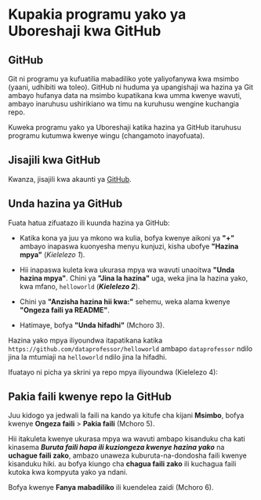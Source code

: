 # Kupakia programu yako ya Uboreshaji kwa GitHub

## GitHub

Git ni programu ya kufuatilia mabadiliko yote yaliyofanywa kwa msimbo (yaani, udhibiti wa toleo). GitHub ni huduma ya upangishaji wa hazina ya Git ambayo hufanya data na msimbo kupatikana kwa umma kwenye wavuti, ambayo inaruhusu ushirikiano wa timu na kuruhusu wengine kuchangia repo.

Kuweka programu yako ya Uboreshaji katika hazina ya GitHub itaruhusu programu kutumwa kwenye wingu (changamoto inayofuata).

## Jisajili kwa GitHub

Kwanza, jisajili kwa akaunti ya [GitHub](https://github.com/).

## Unda hazina ya GitHub

Fuata hatua zifuatazo ili kuunda hazina ya GitHub:

- Katika kona ya juu ya mkono wa kulia, bofya kwenye aikoni ya **"+"** ambayo inapaswa kuonyesha menyu kunjuzi, kisha ubofye **"Hazina mpya"** (*Kielelezo 1*).

- Hii inapaswa kuleta kwa ukurasa mpya wa wavuti unaoitwa **"Unda hazina mpya"**. Chini ya **"Jina la hazina"** uga, weka jina la hazina yako, kwa mfano, `helloworld` (***Kielelezo 2***).

- Chini ya **"Anzisha hazina hii kwa:"** sehemu, weka alama kwenye **"Ongeza faili ya README"**.

- Hatimaye, bofya **"Unda hifadhi"** (Mchoro 3).

Hazina yako mpya iliyoundwa itapatikana katika `https://github.com/dataprofessor/helloworld` ambapo `dataprofessor` ndilo jina la mtumiaji na `helloworld` ndilo jina la hifadhi.

Ifuatayo ni picha ya skrini ya repo mpya iliyoundwa (Kielelezo 4):

## Pakia faili kwenye repo la GitHub

Juu kidogo ya jedwali la faili na kando ya kitufe cha kijani **Msimbo**, bofya kwenye **Ongeza faili** > **Pakia faili** (Mchoro 5).

Hii itakuleta kwenye ukurasa mpya wa wavuti ambapo kisanduku cha kati kinasema ***Buruta faili hapa ili kuziongeza kwenye hazina yako*** na **uchague faili zako**, ambazo unaweza kuburuta-na-dondosha faili kwenye kisanduku hiki. au bofya kiungo cha **chagua faili zako** ili kuchagua faili kutoka kwa kompyuta yako ya ndani.

Bofya kwenye **Fanya mabadiliko** ili kuendelea zaidi (Mchoro 6).
